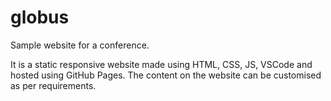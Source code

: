 # globus

Sample website for a conference.

It is a static responsive website made using HTML, CSS, JS, VSCode and hosted using GitHub Pages. The content on the website can be customised as per requirements.
